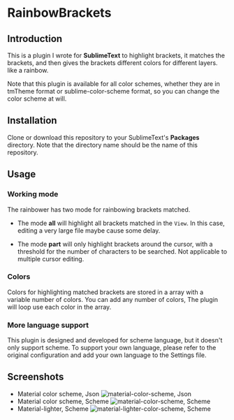 # RainbowBrackets


## Introduction
This is a plugin I wrote for **SublimeText** to highlight
brackets, it matches the brackets, and then gives the brackets
different colors for different layers. like a rainbow.

Note that this plugin is available for all color schemes, whether
they are in tmTheme format or sublime-color-scheme format, so you
can change the color scheme at will.


## Installation
Clone or download this repository to your SublimeText's **Packages** directory.
Note that the directory name should be the name of this repository.


## Usage

### Working mode
The rainbower has two mode for rainbowing brackets matched.
- The mode **all** will highlight all brackets matched in the `View`.
  In this case, editing a very large file maybe cause some delay.

- The mode **part** will only highlight brackets around the cursor,
  with a threshold for the number of characters to be searched.
  Not applicable to multiple cursor editing.

### Colors
Colors for highlighting matched brackets are stored in a array with
a variable number of colors. You can add any number of colors, The
plugin will loop use each color in the array.

### More language support
This plugin is designed and developed for scheme language,
but it doesn't only support scheme. To support your own language,
please refer to the original configuration and add your own language
to the Settings file.


## Screenshots
- Material color scheme, Json
  ![material-color-scheme, Json](https://github.com/absop/RainbowBrackets/images/material-json.png)
- Material color scheme, Scheme
  ![material-color-scheme, Scheme](https://github.com/absop/RainbowBrackets/images/material.png)
- Material-lighter, Scheme
  ![material-lighter-color-scheme, Scheme](https://github.com/absop/RainbowBrackets/images/material-lighter.png)
